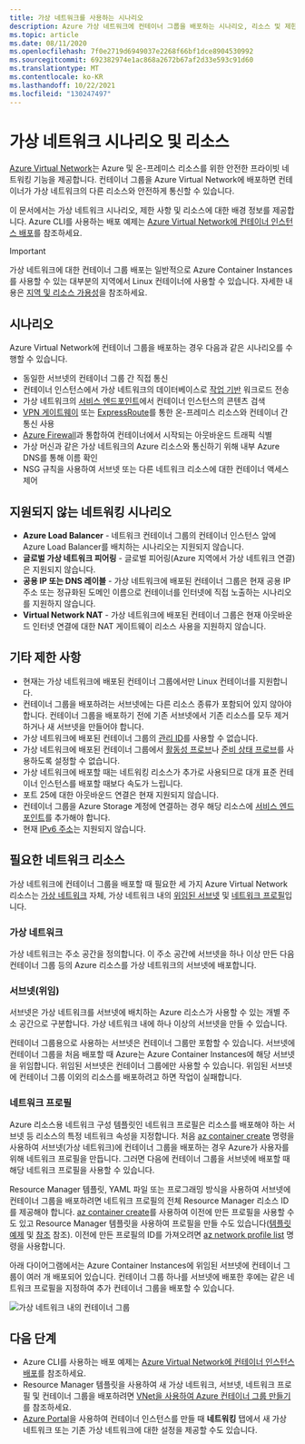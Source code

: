 ```yaml
---
title: 가상 네트워크를 사용하는 시나리오
description: Azure 가상 네트워크에 컨테이너 그룹을 배포하는 시나리오, 리소스 및 제한 사항입니다.
ms.topic: article
ms.date: 08/11/2020
ms.openlocfilehash: 7f0e2719d6949037e2268f66bf1dce8904530992
ms.sourcegitcommit: 692382974e1ac868a2672b67af2d33e593c91d60
ms.translationtype: MT
ms.contentlocale: ko-KR
ms.lasthandoff: 10/22/2021
ms.locfileid: "130247497"
---
```

# <a name="virtual-network-scenarios-and-resources"></a>가상 네트워크 시나리오 및 리소스

[Azure Virtual Network](../virtual-network/virtual-networks-overview.md)는 Azure 및 온-프레미스 리소스를 위한 안전한 프라이빗 네트워킹 기능을 제공합니다. 컨테이너 그룹을 Azure Virtual Network에 배포하면 컨테이너가 가상 네트워크의 다른 리소스와 안전하게 통신할 수 있습니다. 

이 문서에서는 가상 네트워크 시나리오, 제한 사항 및 리소스에 대한 배경 정보를 제공합니다. Azure CLI를 사용하는 배포 예제는 [Azure Virtual Network에 컨테이너 인스턴스 배포](container-instances-vnet.md)를 참조하세요.

> [!IMPORTANT]
> 가상 네트워크에 대한 컨테이너 그룹 배포는 일반적으로 Azure Container Instances를 사용할 수 있는 대부분의 지역에서 Linux 컨테이너에 사용할 수 있습니다. 자세한 내용은 [지역 및 리소스 가용성](container-instances-region-availability.md)을 참조하세요. 

## <a name="scenarios"></a>시나리오

Azure Virtual Network에 컨테이너 그룹을 배포하는 경우 다음과 같은 시나리오를 수행할 수 있습니다.

* 동일한 서브넷의 컨테이너 그룹 간 직접 통신
* 컨테이너 인스턴스에서 가상 네트워크의 데이터베이스로 [작업 기반](container-instances-restart-policy.md) 워크로드 전송
* 가상 네트워크의 [서비스 엔드포인트](../virtual-network/virtual-network-service-endpoints-overview.md)에서 컨테이너 인스턴스의 콘텐츠 검색
* [VPN 게이트웨이](../vpn-gateway/vpn-gateway-about-vpngateways.md) 또는 [ExpressRoute](../expressroute/expressroute-introduction.md)를 통한 온-프레미스 리소스와 컨테이너 간 통신 사용
* [Azure Firewall](../firewall/overview.md)과 통합하여 컨테이너에서 시작되는 아웃바운드 트래픽 식별 
* 가상 머신과 같은 가상 네트워크의 Azure 리소스와 통신하기 위해 내부 Azure DNS를 통해 이름 확인
* NSG 규칙을 사용하여 서브넷 또는 다른 네트워크 리소스에 대한 컨테이너 액세스 제어

## <a name="unsupported-networking-scenarios"></a>지원되지 않는 네트워킹 시나리오 

* **Azure Load Balancer** - 네트워크 컨테이너 그룹의 컨테이너 인스턴스 앞에 Azure Load Balancer를 배치하는 시나리오는 지원되지 않습니다.
* **글로벌 가상 네트워크 피어링** - 글로벌 피어링(Azure 지역에서 가상 네트워크 연결)은 지원되지 않습니다.
* **공용 IP 또는 DNS 레이블** - 가상 네트워크에 배포된 컨테이너 그룹은 현재 공용 IP 주소 또는 정규화된 도메인 이름으로 컨테이너를 인터넷에 직접 노출하는 시나리오를 지원하지 않습니다.
* **Virtual Network NAT** - 가상 네트워크에 배포된 컨테이너 그룹은 현재 아웃바운드 인터넷 연결에 대한 NAT 게이트웨이 리소스 사용을 지원하지 않습니다.

## <a name="other-limitations"></a>기타 제한 사항

* 현재는 가상 네트워크에 배포된 컨테이너 그룹에서만 Linux 컨테이너를 지원합니다.
* 컨테이너 그룹을 배포하려는 서브넷에는 다른 리소스 종류가 포함되어 있지 않아야 합니다. 컨테이너 그룹을 배포하기 전에 기존 서브넷에서 기존 리소스를 모두 제거하거나 새 서브넷을 만들어야 합니다.
* 가상 네트워크에 배포된 컨테이너 그룹의 [관리 ID](container-instances-managed-identity.md)를 사용할 수 없습니다.
* 가상 네트워크에 배포된 컨테이너 그룹에서 [활동성 프로브](container-instances-liveness-probe.md)나 [준비 상태 프로브](container-instances-readiness-probe.md)를 사용하도록 설정할 수 없습니다.
* 가상 네트워크에 배포할 때는 네트워킹 리소스가 추가로 사용되므로 대개 표준 컨테이너 인스턴스를 배포할 때보다 속도가 느립니다.
* 포트 25에 대한 아웃바운드 연결은 현재 지원되지 않습니다.
* 컨테이너 그룹을 Azure Storage 계정에 연결하는 경우 해당 리소스에 [서비스 엔드포인트](../virtual-network/virtual-network-service-endpoints-overview.md)를 추가해야 합니다.
* 현재 [IPv6 주소](../virtual-network/ip-services/ipv6-overview.md)는 지원되지 않습니다. 

## <a name="required-network-resources"></a>필요한 네트워크 리소스

가상 네트워크에 컨테이너 그룹을 배포할 때 필요한 세 가지 Azure Virtual Network 리소스는 [가상 네트워크](#virtual-network) 자체, 가상 네트워크 내의 [위임된 서브넷](#subnet-delegated) 및 [네트워크 프로필](#network-profile)입니다. 

### <a name="virtual-network"></a>가상 네트워크

가상 네트워크는 주소 공간을 정의합니다. 이 주소 공간에 서브넷을 하나 이상 만든 다음 컨테이너 그룹 등의 Azure 리소스를 가상 네트워크의 서브넷에 배포합니다.

### <a name="subnet-delegated"></a>서브넷(위임)

서브넷은 가상 네트워크를 서브넷에 배치하는 Azure 리소스가 사용할 수 있는 개별 주소 공간으로 구분합니다. 가상 네트워크 내에 하나 이상의 서브넷을 만들 수 있습니다.

컨테이너 그룹용으로 사용하는 서브넷은 컨테이너 그룹만 포함할 수 있습니다. 서브넷에 컨테이너 그룹을 처음 배포할 때 Azure는 Azure Container Instances에 해당 서브넷을 위임합니다. 위임된 서브넷은 컨테이너 그룹에만 사용할 수 있습니다. 위임된 서브넷에 컨테이너 그룹 이외의 리소스를 배포하려고 하면 작업이 실패합니다.

### <a name="network-profile"></a>네트워크 프로필

Azure 리소스용 네트워크 구성 템플릿인 네트워크 프로필은 리소스를 배포해야 하는 서브넷 등 리소스의 특정 네트워크 속성을 지정합니다. 처음 [az container create][az-container-create] 명령을 사용하여 서브넷(가상 네트워크)에 컨테이너 그룹을 배포하는 경우 Azure가 사용자를 위해 네트워크 프로필을 만듭니다. 그러면 다음에 컨테이너 그룹을 서브넷에 배포할 때 해당 네트워크 프로필을 사용할 수 있습니다. 

Resource Manager 템플릿, YAML 파일 또는 프로그래밍 방식을 사용하여 서브넷에 컨테이너 그룹을 배포하려면 네트워크 프로필의 전체 Resource Manager 리소스 ID를 제공해야 합니다. [az container create][az-container-create]를 사용하여 이전에 만든 프로필을 사용할 수도 있고 Resource Manager 템플릿을 사용하여 프로필을 만들 수도 있습니다([템플릿 예제](https://github.com/Azure/azure-quickstart-templates/tree/master/quickstarts/microsoft.containerinstance/aci-vnet) 및 [참조](/azure/templates/microsoft.network/networkprofiles) 참조). 이전에 만든 프로필의 ID를 가져오려면 [az network profile list][az-network-profile-list] 명령을 사용합니다. 

아래 다이어그램에서는 Azure Container Instances에 위임된 서브넷에 컨테이너 그룹이 여러 개 배포되어 있습니다. 컨테이너 그룹 하나를 서브넷에 배포한 후에는 같은 네트워크 프로필을 지정하여 추가 컨테이너 그룹을 배포할 수 있습니다.

![가상 네트워크 내의 컨테이너 그룹][aci-vnet-01]

## <a name="next-steps"></a>다음 단계

* Azure CLI를 사용하는 배포 예제는 [Azure Virtual Network에 컨테이너 인스턴스 배포](container-instances-vnet.md)를 참조하세요.
* Resource Manager 템플릿을 사용하여 새 가상 네트워크, 서브넷, 네트워크 프로필 및 컨테이너 그룹을 배포하려면 [VNet을 사용하여 Azure 컨테이너 그룹 만들기](https://github.com/Azure/azure-quickstart-templates/tree/master/quickstarts/microsoft.containerinstance/aci-vnet
)를 참조하세요.
* [Azure Portal](container-instances-quickstart-portal.md)을 사용하여 컨테이너 인스턴스를 만들 때 **네트워킹** 탭에서 새 가상 네트워크 또는 기존 가상 네트워크에 대한 설정을 제공할 수도 있습니다.


<!-- IMAGES -->
[aci-vnet-01]: ./media/container-instances-virtual-network-concepts/aci-vnet-01.png

<!-- LINKS - Internal -->
[az-container-create]: /cli/azure/container#az_container_create
[az-network-profile-list]: /cli/azure/network/profile#az_network_profile_list
